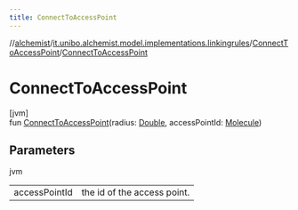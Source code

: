 ```yaml
---
title: ConnectToAccessPoint
---
```

//[alchemist](../../../index.html)/[it.unibo.alchemist.model.implementations.linkingrules](../index.html)/[ConnectToAccessPoint](index.html)/[ConnectToAccessPoint](-connect-to-access-point.html)



# ConnectToAccessPoint



[jvm]\
fun [ConnectToAccessPoint](-connect-to-access-point.html)(radius: [Double](https://kotlinlang.org/api/latest/jvm/stdlib/kotlin/-double/index.html), accessPointId: [Molecule](../../it.unibo.alchemist.model.interfaces/-molecule/index.html))



## Parameters


jvm

| | |
|---|---|
| accessPointId | the id of the access point. |




